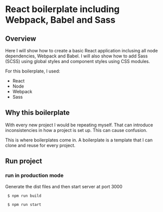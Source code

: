 # React boilerplate including Webpack, Babel and Sass

## Overview
Here I will show how to create a basic React application inclusing all node dependencies, Webpack and Babel. I will also show how to add Sass (SCSS) using global styles and component styles using CSS modules.

For this boilerplate, I used:
* React
* Node
* Webpack
* Sass

## Why this boilerplate
With every new project I would be repeating myself. That can introduce inconsistencies in how a project is set up. This can cause confusion.

This is where boilerplates come in. A boilerplate is a template that I can clone and reuse for every project.


## Run project
### run in production mode
Generate the dist files and then start server at port 3000

` $ npm run build`

` $ npm run start`

